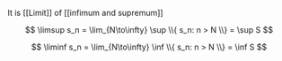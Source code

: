 It is [[Limit]] of [[infimum and supremum]]

$$
\limsup s_n = \lim_{N\to\infty} \sup \\{ s_n: n > N \\} = \sup S
$$

$$
\liminf s_n = \lim_{N\to\infty} \inf \\{ s_n: n > N \\} = \inf S
$$